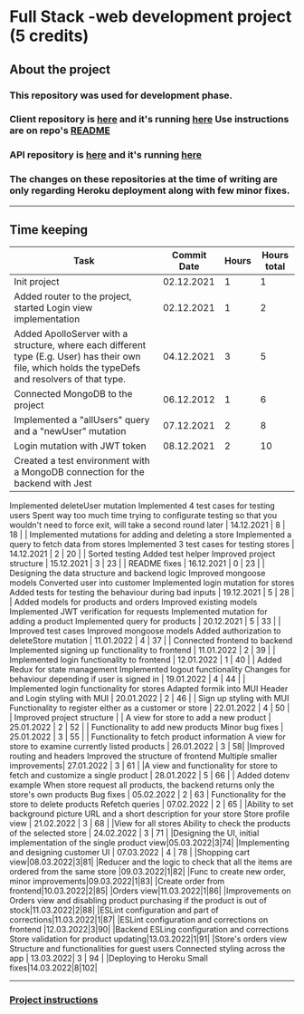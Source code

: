 # Full Stack -web development project (5 credits)

## About the project

### This repository was used for development phase.

### Client repository is [here](https://github.com/shonkam/small-shops-client) and it's running [here](https://small-shops-client.herokuapp.com/) Use instructions are on repo's [README](https://github.com/shonkam/small-shops-client/blob/main/README.md)

### API repository is [here](https://github.com/shonkam/small-shops-api) and it's running [here](https://small-shops-api.herokuapp.com/)

### The changes on these repositories at the time of writing are only regarding Heroku deployment along with few minor fixes.

---

## Time keeping

| Task | Commit Date | Hours | Hours total |
|-----|-----|-----|-----|
| Init project | 02.12.2021 | 1 | 1 |
| Added router to the project, started Login view implementation | 02.12.2021 | 1 | 2 |
| Added ApolloServer with a structure, where each different type (E.g. User) has their own file, which holds the typeDefs and resolvers of that type.  | 04.12.2021 | 3 | 5 |
| Connected MongoDB to the project | 06.12.2012 | 1 | 6 |
| Implemented a "allUsers" query and a "newUser" mutation | 07.12.2021 | 2 | 8 |
| Login mutation with JWT token | 08.12.2021 | 2 | 10 |
| Created a test environment with a MongoDB connection for the backend with Jest
Implemented deleteUser mutation
Implemented 4 test cases for testing users
Spent way too much time trying to configurate testing so that you wouldn't need to force exit, will take a second round later | 14.12.2021 | 8 | 18 |
| Implemented mutations for adding and deleting a store
Implemented a query to fetch data from stores
Implemented 3 test cases for testing stores | 14.12.2021 | 2 | 20 |
| Sorted testing
Added test helper
Improved project structure | 15.12.2021 | 3 | 23 |
| README fixes | 16.12.2021 | 0 | 23 |
| Designing the data structure and backend logic
Improved mongoose models
Converted user into customer
Implemented login mutation for stores
Added tests for testing the behaviour during bad inputs | 19.12.2021 | 5 | 28 |
| Added models for products and orders
Improved existing models
Implemented JWT verification for requests 
Implemented mutation for adding a product
Implemented query for products | 20.12.2021 | 5 | 33 |
| Improved test cases
Improved mongoose models
Added authorization to deleteStore mutation | 11.01.2022 | 4 | 37 |
| Connected frontend to backend
Implemented signing up functionality to frontend | 11.01.2022 | 2 | 39 |
| Implemented login functionality to frontend | 12.01.2022 | 1 | 40 |
| Added Redux for state management
Implemented logout functionality
Changes for behaviour depending if user is signed in | 19.01.2022 | 4 | 44 |
| Implemented login functionality for stores
Adapted formik into MUI
Header and Login styling with MUI | 20.01.2022 | 2 | 46 |
| Sign up styling with MUI
Functionality to register either as a customer or store | 22.01.2022 | 4 | 50 |
| Improved project structure |
| A view for store to add a new product | 25.01.2022 | 2 | 52 |
| Functionality to add new products
Minor bug fixes | 25.01.2022 | 3 | 55 |
| Functionality to fetch product information
A view for store to examine currently listed products | 26.01.2022 | 3 | 58|
|Improved routing and headers
Improved the structure of frontend
Multiple smaller improvements| 27.01.2022 | 3 | 61 |
|A view and functionality for store to fetch and customize a single product | 28.01.2022 | 5 | 66 |
| Added dotenv example
When store request all products, the backend returns only the store's own products
Bug fixes | 05.02.2022 | 2 | 63 |
Functionality for the store to delete products
Refetch queries | 07.02.2022 | 2 | 65 |
|Ability to set background picture URL and a short description for your store
Store profile view | 21.02.2022 | 3 | 68 |
|View for all stores
Ability to check the products of the selected store | 24.02.2022 | 3 | 71 |
|Designing the UI, initial implementation of the single product view|05.03.2022|3|74|
|Implementing and designing customer UI | 07.03.2022 | 4 | 78 |
|Shopping cart view|08.03.2022|3|81|
|Reducer and the logic to check that all the items are ordered from the same store |09.03.2022|1|82|
|Func to create new order, minor improvements|09.03.2022|1|83|
|Create order from frontend|10.03.2022|2|85|
|Orders view|11.03.2022|1|86|
|Improvements on Orders view and disabling product purchasing if the product is out of stock|11.03.2022|2|88|
|ESLint configuration and part of corrections|11.03.2022|1|87|
|ESLint configuration and corrections on frontend |12.03.2022|3|90|
|Backend ESLing configuration and corrections
Store validation for product updating|13.03.2022|1|91|
|Store's orders view
Structure and functionalities for guest users
Connected styling across the app | 13.03.2022| 3 | 94 |
|Deploying to Heroku
Small fixes|14.03.2022|8|102|

---
###  [Project instructions](https://github.com/FullStack-HY/misc/blob/main/project.md)